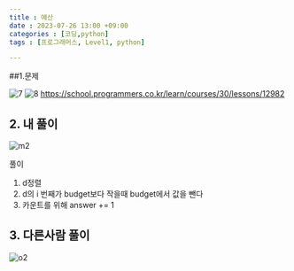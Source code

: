 ```yaml
---
title : 예산
date : 2023-07-26 13:00 +09:00
categories : [코딩,python]
tags : [프로그래머스, Level1, python]

---
```


##1.문제

![7](https://github.com/mini0-0/mini0-0.github.io/assets/63296983/2e4a52f3-e16d-4eb4-87c9-f047a3967f74)
![8](https://github.com/mini0-0/mini0-0.github.io/assets/63296983/f7a5979e-e849-4d30-8fb4-16b54d795efc)
<https://school.programmers.co.kr/learn/courses/30/lessons/12982>


## 2. 내 풀이

![m2](https://github.com/mini0-0/mini0-0.github.io/assets/63296983/b962ad28-8219-4d4c-8d06-468e30bb9460)

풀이

1. d정렬
2. d의 i 번째가 budget보다 작을때 budget에서 값을 뺀다
3. 카운트를 위해 answer += 1


## 3. 다른사람 풀이

![o2](https://github.com/mini0-0/mini0-0.github.io/assets/63296983/1b144c23-3680-47dc-84ea-eabbb4e2c119)
